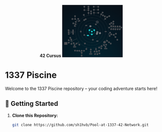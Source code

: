 <div align="center">
<strong>42 Cursus</strong>
  <img src="42curs.png" alt="42 Cursus" width="200">
</div>

# 1337 Piscine

Welcome to the 1337 Piscine repository – your coding adventure starts here!

## 🚀 Getting Started

1. **Clone this Repository:** 
   ```bash
   git clone https://github.com/sh1hvb/Pool-at-1337-42-Network.git
